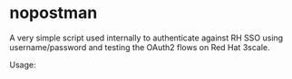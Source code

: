 # nopostman

A very simple script used internally to authenticate against RH SSO using username/password and testing the OAuth2 flows on Red Hat 3scale.

Usage: <client id> <client secret> <APIcast>
